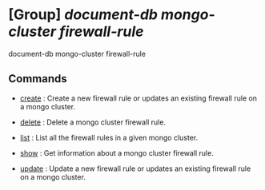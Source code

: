 # [Group] _document-db mongo-cluster firewall-rule_

document-db mongo-cluster firewall-rule

## Commands

- [create](/Commands/document-db/mongo-cluster/firewall-rule/_create.md)
: Create a new firewall rule or updates an existing firewall rule on a mongo cluster.

- [delete](/Commands/document-db/mongo-cluster/firewall-rule/_delete.md)
: Delete a mongo cluster firewall rule.

- [list](/Commands/document-db/mongo-cluster/firewall-rule/_list.md)
: List all the firewall rules in a given mongo cluster.

- [show](/Commands/document-db/mongo-cluster/firewall-rule/_show.md)
: Get information about a mongo cluster firewall rule.

- [update](/Commands/document-db/mongo-cluster/firewall-rule/_update.md)
: Update a new firewall rule or updates an existing firewall rule on a mongo cluster.
